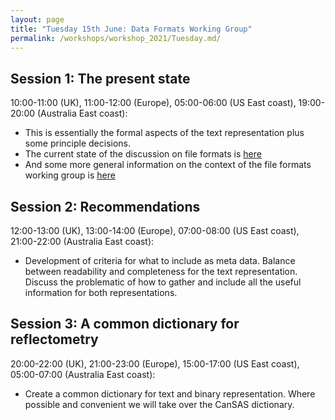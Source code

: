 ```yaml
---
layout: page
title: "Tuesday 15th June: Data Formats Working Group"
permalink: /workshops/workshop_2021/Tuesday.md/
---
```


## Session 1: The present state
10:00-11:00 (UK), 11:00-12:00 (Europe), 05:00-06:00 (US East coast), 19:00-20:00 (Australia East coast): 
- This is essentially the formal aspects of the text representation plus some principle decisions.
- The current state of the discussion on file formats is [here](https://www.reflectometry.org/projects/file_formats/tasks/meeting_2021-03-22/)
- And some more general information on the context of the file formats working group is [here](https://www.reflectometry.org/working_groups/file_formats/)

## Session 2: Recommendations
12:00-13:00 (UK), 13:00-14:00 (Europe), 07:00-08:00 (US East coast), 21:00-22:00 (Australia East coast): 
- Development of criteria for what to include as meta data. Balance between readability and completeness for the text representation. Discuss the problematic of how to gather and include all the useful information for both representations.

## Session 3: A common dictionary for reflectometry
20:00-22:00 (UK), 21:00-23:00 (Europe), 15:00-17:00 (US East coast), 05:00-07:00 (Australia East coast): 
- Create a common dictionary for text and binary representation. Where possible and convenient we will take over the CanSAS dictionary.
